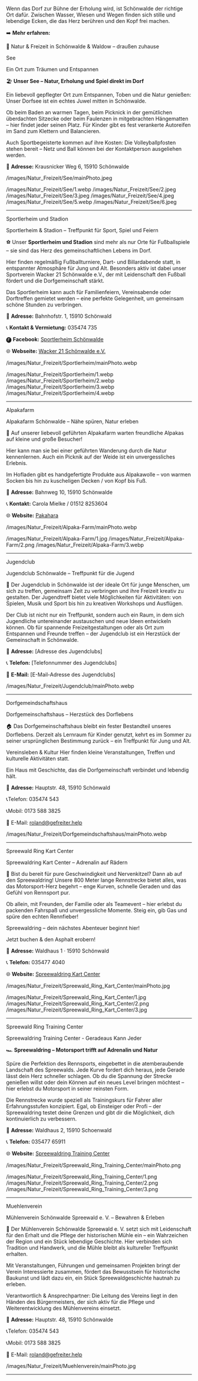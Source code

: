 <!-- INTRO_TEXT_START -->

Wenn das Dorf zur Bühne der Erholung wird, ist Schönwalde der richtige Ort dafür. Zwischen Wasser, Wiesen und Wegen finden sich stille und lebendige Ecken, die das Herz berühren und den Kopf frei machen.

➡️ **Mehr erfahren:**

<!-- INTRO_TEXT_END -->

<!-- SEPARATE_TEXT_START -->

🌿 Natur & Freizeit in Schönwalde & Waldow – draußen zuhause

<!-- SEPARATE_TEXT_END -->
<!-- SEE_NAME_START -->
See
<!-- SEE_NAME_END -->
<!-- SEE_SLOGAN_START -->

Ein Ort zum Träumen und Entspannen

<!-- SEE_SLOGAN_END -->
<!-- SEE_TEXT_START -->

🏖️ **Unser See – Natur, Erholung und Spiel direkt im Dorf**

Ein liebevoll gepflegter Ort zum Entspannen, Toben und die Natur genießen: Unser Dorfsee ist ein echtes Juwel mitten in Schönwalde.

Ob beim Baden an warmen Tagen, beim Picknick in der gemütlichen überdachten Sitzecke oder beim Faulenzen in mitgebrachten Hängematten – hier findet jeder seinen Platz.
Für Kinder gibt es fest verankerte Autoreifen im Sand zum Klettern und Balancieren.

Auch Sportbegeisterte kommen auf ihre Kosten: Die Volleyballpfosten stehen bereit – Netz und Ball können bei der Kontaktperson ausgeliehen werden.

📌 **Adresse:** Krausnicker Weg 6, 15910 Schönwalde

<!-- SEE_TEXT_END -->
<!-- SEE_PHOTO_START -->
/images/Natur_Freizeit/See/mainPhoto.jpeg
<!-- SEE_PHOTO_END -->
<!-- SEE_IMAGES_START -->
/images/Natur_Freizeit/See/1.webp
/images/Natur_Freizeit/See/2.jpeg
/images/Natur_Freizeit/See/3.jpeg
/images/Natur_Freizeit/See/4.jpeg
/images/Natur_Freizeit/See/5.webp
/images/Natur_Freizeit/See/6.jpeg
<!-- SEE_IMAGES_END -->

--- 


<!-- SPORTHEIM_NAME_START -->
Sportlerheim und Stadion
<!-- SPORTHEIM_NAME_END -->
<!-- SPORTHEIM_SLOGAN_START -->

Sportlerheim & Stadion – Treffpunkt für Sport, Spiel und Feiern

<!-- SPORTHEIM_SLOGAN_END -->
<!-- SPORTHEIM_TEXT_START -->

⚽ Unser **Sportlerheim und Stadion** sind mehr als nur Orte für Fußballspiele – sie sind das Herz des gemeinschaftlichen Lebens im Dorf.

Hier finden regelmäßig Fußballturniere, Dart- und Billardabende statt, in entspannter Atmosphäre für Jung und Alt. Besonders aktiv ist dabei unser Sportverein Wacker 21 Schönwalde e.V., der mit Leidenschaft den Fußball fördert und die Dorfgemeinschaft stärkt.

Das Sportlerheim kann auch für Familienfeiern, Vereinsabende oder Dorftreffen gemietet werden – eine perfekte Gelegenheit, um gemeinsam schöne Stunden zu verbringen.

📌 **Adresse:** Bahnhofstr. 1, 15910 Schönwald

📞 **Kontakt & Vermietung:** 035474 735

🅕 **Facebook:** [Sportlerheim Schönwalde](https://www.facebook.com/people/Sportlerheim-Sch%C3%B6nwalde/100049660796368/)

🌐 **Webseite:** [Wacker 21 Schönwalde e.V.](https://wacker-schoenwalde.de/)

<!-- SPORTHEIM_TEXT_END -->
<!-- SPORTHEIM_PHOTO_START -->
/images/Natur_Freizeit/Sportlerheim/mainPhoto.webp
<!-- SPORTHEIM_PHOTO_END -->
<!-- SPORTHEIM_IMAGES_START -->
/images/Natur_Freizeit/Sportlerheim/1.webp
/images/Natur_Freizeit/Sportlerheim/2.webp
/images/Natur_Freizeit/Sportlerheim/3.webp
/images/Natur_Freizeit/Sportlerheim/4.webp
<!-- SPORTHEIM_IMAGES_END -->

---


<!-- ALPAKAFARM_NAME_START -->

Alpakafarm

<!-- ALPAKAFARM_NAME_END -->
<!-- ALPAKAFARM_SLOGAN_START -->

Alpakafarm Schönwalde – Nähe spüren, Natur erleben

<!-- ALPAKAFARM_SLOGAN_END -->
<!-- ALPAKAFARM_TEXT_START -->

🦙 Auf unserer liebevoll geführten Alpakafarm warten freundliche Alpakas auf kleine und große Besucher!

Hier kann man sie bei einer geführten Wanderung durch die Natur kennenlernen. Auch ein Picknik auf der Weide ist ein unvergessliches Erlebnis.

Im Hofladen gibt es handgefertigte Produkte aus Alpakawolle – von warmen Socken bis hin zu kuscheligen Decken / von Kopf bis Fuß.

📌 **Adresse:** Bahnweg 10, 15910 Schönwalde

📞 **Kontakt:** Carola Mielke / 01512 8253604

🌐 **Website:** [Pakahara](https://www.pakahara.de/)

<!-- ALPAKAFARM_TEXT_END -->

<!-- ALPAKAFARM_PHOTO_START -->
/images/Natur_Freizeit/Alpaka-Farm/mainPhoto.webp
<!-- ALPAKAFARM_PHOTO_END -->
<!-- ALPAKAFARM_IMAGES_START -->
/images/Natur_Freizeit/Alpaka-Farm/1.jpg
/images/Natur_Freizeit/Alpaka-Farm/2.png
/images/Natur_Freizeit/Alpaka-Farm/3.webp
<!-- ALPAKAFARM_IMAGES_END -->

---


<!-- JUGENDCLUB_NAME_START -->

Jugendclub

<!-- JUGENDCLUB_NAME_END -->
<!-- JUGENDCLUB_SLOGAN_START -->

Jugendclub Schönwalde – Treffpunkt für die Jugend

<!-- JUGENDCLUB_SLOGAN_END -->
<!-- JUGENDCLUB_TEXT_START -->

🌳 Der Jugendclub in Schönwalde ist der ideale Ort für junge Menschen, um sich zu treffen, gemeinsam Zeit zu verbringen und ihre Freizeit kreativ zu gestalten. Der Jugendtreff bietet viele Möglichkeiten für Aktivitäten: von Spielen, Musik und Sport bis hin zu kreativen Workshops und Ausflügen.

Der Club ist nicht nur ein Treffpunkt, sondern auch ein Raum, in dem sich Jugendliche untereinander austauschen und neue Ideen entwickeln können. Ob für spannende Freizeitgestaltungen oder als Ort zum Entspannen und Freunde treffen – der Jugendclub ist ein Herzstück der Gemeinschaft in Schönwalde.

📌 **Adresse:** [Adresse des Jugendclubs]

📞 **Telefon:** [Telefonnummer des Jugendclubs]

📧 **E-Mail:** [E-Mail-Adresse des Jugendclubs]

<!-- JUGENDCLUB_TEXT_END -->

<!-- JUGENDCLUB_PHOTO_START -->
/images/Natur_Freizeit/Jugendclub/mainPhoto.webp
<!-- JUGENDCLUB_PHOTO_END -->

---


 <!-- DORFGEMEINSCHAFTSHAUS_NAME_START -->

Dorfgemeindschaftshaus

 <!-- DORFGEMEINSCHAFTSHAUS_NAME_END -->
 <!-- DORFGEMEINSCHAFTSHAUS_SLOGAN_START -->

Dorfgemeinschaftshaus – Herzstück des Dorflebens

 <!-- DORFGEMEINSCHAFTSHAUS_SLOGAN_END -->
 <!-- DORFGEMEINSCHAFTSHAUS_TEXT_START -->

🏠 Das Dorfgemeinschaftshaus bleibt ein fester Bestandteil unseres Dorflebens. Derzeit als Lernraum für Kinder genutzt, kehrt es im Sommer zu seiner ursprünglichen Bestimmung zurück – ein Treffpunkt für Jung und Alt.

Vereinsleben & Kultur Hier finden kleine Veranstaltungen, Treffen und kulturelle Aktivitäten statt.

Ein Haus mit Geschichte, das die Dorfgemeinschaft verbindet und lebendig hält.

📌 **Adresse:** Hauptstr. 48, 15910 Schönwald

📞Telefon: 035474 543  

📞Mobil: 0173 588 3825  

📧 E-Mail: roland@gefreiter.help  
 <!-- DORFGEMEINSCHAFTSHAUS_TEXT_END -->

<!-- DORFGEMEINSCHAFTSHAUS_PHOTO_START -->
/images/Natur_Freizeit/Dorfgemeindschaftshaus/mainPhoto.webp
<!-- DORFGEMEINSCHAFTSHAUS_PHOTO_END -->


---


 <!-- SPREEWALDRINGKARTCENTER_NAME_START -->

Spreewald Ring Kart Center

 <!-- SPREEWALDRINGKARTCENTER_NAME_END -->
 <!-- SPREEWALDRINGKARTCENTER_SLOGAN_START -->

Spreewaldring Kart Center – Adrenalin auf Rädern

 <!-- SPREEWALDRINGKARTCENTER_SLOGAN_END -->
 <!-- SPREEWALDRINGKARTCENTER_TEXT_START -->

🏁 Bist du bereit für pure Geschwindigkeit und Nervenkitzel? Dann ab auf den Spreewaldring! Unsere 800 Meter lange Rennstrecke bietet alles, was das Motorsport-Herz begehrt – enge Kurven, schnelle Geraden und das Gefühl von Rennsport pur.

Ob allein, mit Freunden, der Familie oder als Teamevent – hier erlebst du packenden Fahrspaß und unvergessliche Momente. Steig ein, gib Gas und spüre den echten Rennfieber!

Spreewaldring – dein nächstes Abenteuer beginnt hier!

Jetzt buchen & den Asphalt erobern!

📌 **Adresse:** Waldhaus 1 · 15910 Schönwald

📞 **Telefon:** 035477 4040

🌐 **Website:** [Spreewaldring Kart Center](https://kart-center.de/)

 <!-- SPREEWALDRINGKARTCENTER_TEXT_END -->

<!-- SPREEWALDRINGKARTCENTER_PHOTO_START -->
/images/Natur_Freizeit/Spreewald_Ring_Kart_Center/mainPhoto.jpg
<!-- SPREEWALDRINGKARTCENTER_PHOTO_END -->
<!-- SPREEWALDRINGKARTCENTER_IMAGES_START -->
/images/Natur_Freizeit/Spreewald_Ring_Kart_Center/1.jpg
/images/Natur_Freizeit/Spreewald_Ring_Kart_Center/2.png
/images/Natur_Freizeit/Spreewald_Ring_Kart_Center/3.jpg
<!-- SPREEWALDRINGKARTCENTER_IMAGES_END -->

---


 <!-- RINGTRAININGCENTER_NAME_START -->
Spreewald Ring Training Center
 <!-- RINGTRAININGCENTER_NAME_END -->
 <!-- RINGTRAININGCENTER_SLOGAN_START -->

Spreewaldring Training Center - Geradeaus Kann Jeder

 <!-- RINGTRAININGCENTER_SLOGAN_END -->
 <!-- RINGTRAININGCENTER_TEXT_START -->

🏎️ **Spreewaldring – Motorsport trifft auf Adrenalin und Natur**

Spüre die Perfektion des Rennsports, eingebettet in die atemberaubende Landschaft des Spreewalds. Jede Kurve fordert dich heraus, jede Gerade lässt dein Herz schneller schlagen. Ob du die Spannung der Strecke genießen willst oder dein Können auf ein neues Level bringen möchtest – hier erlebst du Motorsport in seiner reinsten Form.

Die Rennstrecke wurde speziell als Trainingskurs für Fahrer aller Erfahrungsstufen konzipiert. Egal, ob Einsteiger oder Profi – der Spreewaldring testet deine Grenzen und gibt dir die Möglichkeit, dich kontinuierlich zu verbessern.

📌 **Adresse:** Waldhaus 2, 15910 Schoenwald

📞 **Telefon:** 035477 65911

🌐 **Website:** [Spreewaldring Training Center](https://spreewaldring.de/)

 <!-- RINGTRAININGCENTER_TEXT_END -->

<!-- RINGTRAININGCENTER_PHOTO_START -->
/images/Natur_Freizeit/Spreewald_Ring_Training_Center/mainPhoto.png
<!-- RINGTRAININGCENTER_PHOTO_END -->
<!-- RINGTRAININGCENTER_IMAGES_START -->
/images/Natur_Freizeit/Spreewald_Ring_Training_Center/1.png
/images/Natur_Freizeit/Spreewald_Ring_Training_Center/2.png
/images/Natur_Freizeit/Spreewald_Ring_Training_Center/3.png
<!-- RINGTRAININGCENTER_IMAGES_END -->


---


 <!-- MUEHLENVEREIN_NAME_START -->

Muehlenverein

 <!-- MUEHLENVEREIN_NAME_END -->
 <!-- MUEHLENVEREIN_SLOGAN_START -->
Mühlenverein Schönwalde Spreewald e. V. – Bewahren & Erleben
 <!-- MUEHLENVEREIN_SLOGAN_END -->
 <!-- MUEHLENVEREIN_TEXT_START -->

🌾 Der Mühlenverein Schönwalde Spreewald e. V. setzt sich mit Leidenschaft für den Erhalt und die Pflege der historischen Mühle ein – ein Wahrzeichen der Region und ein Stück lebendige Geschichte. Hier verbinden sich Tradition und Handwerk, und die Mühle bleibt als kultureller Treffpunkt erhalten.

Mit Veranstaltungen, Führungen und gemeinsamen Projekten bringt der Verein Interessierte zusammen, fördert das Bewusstsein für historische Baukunst und lädt dazu ein, ein Stück Spreewaldgeschichte hautnah zu erleben.

Verantwortlich & Ansprechpartner: Die Leitung des Vereins liegt in den Händen des Bürgermeisters, der sich aktiv für die Pflege und Weiterentwicklung des Mühlenvereins einsetzt.

📌 **Adresse:** Hauptstr. 48, 15910 Schönwalde

📞Telefon: 035474 543  

📞Mobil: 0173 588 3825  

📧 E-Mail: roland@gefreiter.help  

 <!-- MUEHLENVEREIN_TEXT_END -->

<!-- MUEHLENVEREIN_PHOTO_START -->
/images/Natur_Freizeit/Muehlenverein/mainPhoto.jpg
<!-- MUEHLENVEREIN_PHOTO_END -->

---